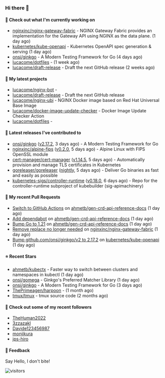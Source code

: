 ### Hi there 👋

#### 👷 Check out what I'm currently working on

- [nginxinc/nginx-gateway-fabric](https://github.com/nginxinc/nginx-gateway-fabric) - NGINX Gateway Fabric provides an implementation for the Gateway API using NGINX as the data plane. (1 day ago)
- [kubernetes/kube-openapi](https://github.com/kubernetes/kube-openapi) - Kubernetes OpenAPI spec generation &amp; serving (1 day ago)
- [onsi/ginkgo](https://github.com/onsi/ginkgo) - A Modern Testing Framework for Go (4 days ago)
- [lucacome/dotfiles](https://github.com/lucacome/dotfiles) -  (1 week ago)
- [lucacome/draft-release](https://github.com/lucacome/draft-release) - Draft the next GitHub release (2 weeks ago)

#### 🌱 My latest projects

- [lucacome/nginx-bot](https://github.com/lucacome/nginx-bot) - 
- [lucacome/draft-release](https://github.com/lucacome/draft-release) - Draft the next GitHub release
- [lucacome/nginx-ubi](https://github.com/lucacome/nginx-ubi) - NGINX Docker image based on Red Hat Universal Base Image
- [lucacome/docker-image-update-checker](https://github.com/lucacome/docker-image-update-checker) - Docker Image Update Checker Action
- [lucacome/dotfiles](https://github.com/lucacome/dotfiles) - 

#### 🔭 Latest releases I've contributed to

- [onsi/ginkgo](https://github.com/onsi/ginkgo) ([v2.17.2](https://github.com/onsi/ginkgo/releases/tag/v2.17.2), 3 days ago) - A Modern Testing Framework for Go
- [nginxinc/alpine-fips](https://github.com/nginxinc/alpine-fips) ([v0.2.0](https://github.com/nginxinc/alpine-fips/releases/tag/v0.2.0), 5 days ago) - Alpine Linux with FIPS OpenSSL module
- [cert-manager/cert-manager](https://github.com/cert-manager/cert-manager) ([v1.14.5](https://github.com/cert-manager/cert-manager/releases/tag/v1.14.5), 5 days ago) - Automatically provision and manage TLS certificates in Kubernetes
- [goreleaser/goreleaser](https://github.com/goreleaser/goreleaser) ([nightly](https://github.com/goreleaser/goreleaser/releases/tag/nightly), 5 days ago) - Deliver Go binaries as fast and easily as possible
- [kubernetes-sigs/controller-runtime](https://github.com/kubernetes-sigs/controller-runtime) ([v0.18.0](https://github.com/kubernetes-sigs/controller-runtime/releases/tag/v0.18.0), 6 days ago) - Repo for the controller-runtime subproject of kubebuilder (sig-apimachinery)

#### 🔨 My recent Pull Requests

- [Switch to GitHub Actions](https://github.com/ahmetb/gen-crd-api-reference-docs/pull/72) on [ahmetb/gen-crd-api-reference-docs](https://github.com/ahmetb/gen-crd-api-reference-docs) (1 day ago)
- [Add dependabot](https://github.com/ahmetb/gen-crd-api-reference-docs/pull/71) on [ahmetb/gen-crd-api-reference-docs](https://github.com/ahmetb/gen-crd-api-reference-docs) (1 day ago)
- [Bump Go to 1.21](https://github.com/ahmetb/gen-crd-api-reference-docs/pull/70) on [ahmetb/gen-crd-api-reference-docs](https://github.com/ahmetb/gen-crd-api-reference-docs) (1 day ago)
- [Remove replace no longer needed](https://github.com/nginxinc/nginx-gateway-fabric/pull/1900) on [nginxinc/nginx-gateway-fabric](https://github.com/nginxinc/nginx-gateway-fabric) (1 day ago)
- [Bump github.com/onsi/ginkgo/v2 to 2.17.2](https://github.com/kubernetes/kube-openapi/pull/472) on [kubernetes/kube-openapi](https://github.com/kubernetes/kube-openapi) (1 day ago)

#### ⭐ Recent Stars

- [ahmetb/kubectx](https://github.com/ahmetb/kubectx) - Faster way to switch between clusters and namespaces in kubectl (1 day ago)
- [onsi/gomega](https://github.com/onsi/gomega) - Ginkgo&#39;s Preferred Matcher Library (1 day ago)
- [onsi/ginkgo](https://github.com/onsi/ginkgo) - A Modern Testing Framework for Go (3 days ago)
- [ThePrimeagen/harpoon](https://github.com/ThePrimeagen/harpoon) -  (1 month ago)
- [tmux/tmux](https://github.com/tmux/tmux) - tmux source code (2 months ago)

#### 👯 Check out some of my recent followers

- [TheHuman2022](https://github.com/TheHuman2022)
- [3zzazakl](https://github.com/3zzazakl)
- [Davide123456987](https://github.com/Davide123456987)
- [monjikura](https://github.com/monjikura)
- [jps-hiro](https://github.com/jps-hiro)

#### 💬 Feedback

Say Hello, I don't bite!

![visitors](https://visitor-badge.laobi.icu/badge?page_id=lucacome.visitor-badge)
#
